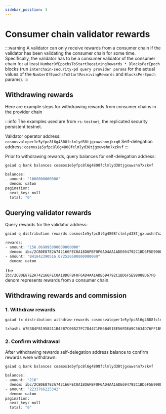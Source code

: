 ```yaml
---
sidebar_position: 3
---
```


# Consumer chain validator rewards

:::warning
A validator can only receive rewards from a consumer chain if the validator has been validating the consumer chain
for some time. Specifically, the validator has to be a consumer validator of the consumer chain for at least
`NumberOfEpochsToStartReceivingRewards * BlocksPerEpoch` blocks (run `interchain-security-pd query provider params` for 
the actual values of the `NumberOfEpochsToStartReceivingRewards` and `BlocksPerEpoch` params).
:::


## Withdrawing rewards
Here are example steps for withdrawing rewards from consumer chains in the provider chain

:::info
The examples used are from `rs-testnet`, the replicated security persistent testnet.

Validator operator address: `cosmosvaloper1e5yfpc8l6g4808fclmlyd38tjgxuwshnmjkrq6`
Self-delegation address: `cosmos1e5yfpc8l6g4808fclmlyd38tjgxuwshn7xzkvf`
:::

Prior to withdrawing rewards, query balances for self-delegation address:

```bash
gaiad q bank balances cosmos1e5yfpc8l6g4808fclmlyd38tjgxuwshn7xzkvf

balances:
- amount: "1000000000000"
  denom: uatom
pagination:
  next_key: null
  total: "0"
```

## Querying validator rewards
Query rewards for the validator address:

```bash
gaiad q distribution rewards cosmos1e5yfpc8l6g4808fclmlyd38tjgxuwshn7xzkvf cosmosvaloper1e5yfpc8l6g4808fclmlyd38tjgxuwshnmjkrq6

rewards:
- amount: "158.069895000000000000"
  denom: ibc/2CB0E87E2A742166FEC0A18D6FBF0F6AD4AA1ADE694792C1BD6F5E99088D67FD
- amount: "841842390516.072526500000000000"
  denom: uatom
```

The `ibc/2CB0E87E2A742166FEC0A18D6FBF0F6AD4AA1ADE694792C1BD6F5E99088D67FD` denom represents rewards from a consumer chain.


## Withdrawing rewards and commission

### 1. Withdraw rewards
```bash
gaiad tx distribution withdraw-rewards cosmosvaloper1e5yfpc8l6g4808fclmlyd38tjgxuwshnmjkrq6 --from cosmos1e5yfpc8l6g4808fclmlyd38tjgxuwshn7xzkvf --commission --chain-id provider --gas auto --fees 500uatom -b block -y

txhash: A7E384FB1958211B43B7C06527FC7D4471FB6B491EE56FDEA9C5634D76FF1B9A
```

### 2. Confirm withdrawal
After withdrawing rewards self-delegation address balance to confirm rewards were withdrawn:

```bash
gaiad q bank balances cosmos1e5yfpc8l6g4808fclmlyd38tjgxuwshn7xzkvf

balances:
- amount: "216"
  denom: ibc/2CB0E87E2A742166FEC0A18D6FBF0F6AD4AA1ADE694792C1BD6F5E99088D67FD
- amount: "2233766225342"
  denom: uatom
pagination:
  next_key: null
  total: "0"
```
